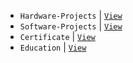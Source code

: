 
- `Hardware-Projects` | [`View`](https://github.com/stars/kentlouisetonino/lists/hardware-projects)
- `Software-Projects` | [`View`](https://github.com/stars/kentlouisetonino/lists/software-projects)
- `Certificate` | [`View`](https://github.com/kentlouisetonino/kentlouisetonino/blob/develop/certificate)
- `Education` | [`View`](https://github.com/kentlouisetonino/kentlouisetonino/blob/develop/education)
